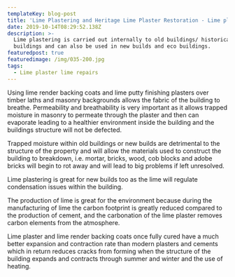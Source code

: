 ```yaml
---
templateKey: blog-post
title: 'Lime Plastering and Heritage Lime Plaster Restoration - Lime plastering:'
date: 2019-10-14T08:29:52.138Z
description: >-
  Lime plastering is carried out internally to old buildings/ historical
  buildings and can also be used in new builds and eco buildings.
featuredpost: true
featuredimage: /img/035-200.jpg
tags:
  - Lime plaster lime repairs
---
```

Using lime render backing coats and lime putty finishing plasters over timber laths and masonry backgrounds allows the fabric of the building to breathe. Permeability and breathability is very important as it allows trapped moisture in masonry to permeate through the plaster and then can evaporate leading to a healthier environment inside the building and the buildings structure will not be defected.

Trapped moisture within old buildings or new builds are detrimental to the structure of the property and will allow the materials used to construct the building to breakdown, i.e. mortar, bricks, wood, cob blocks and adobe bricks will begin to rot away and will lead to big problems if left unresolved.



Lime plastering is great for new builds too as the lime will regulate condensation issues within the building.



The production of lime is great for the environment because during the manufacturing of lime the carbon footprint is greatly reduced compared  to the production of cement, and the carbonation of the lime plaster removes carbon elements from the atmosphere.



Lime plaster and lime render backing coats once fully cured have a much better expansion and contraction rate than modern plasters and cements which in return reduces cracks from forming when the structure of the building expands and contracts through summer and winter and the use of heating.
